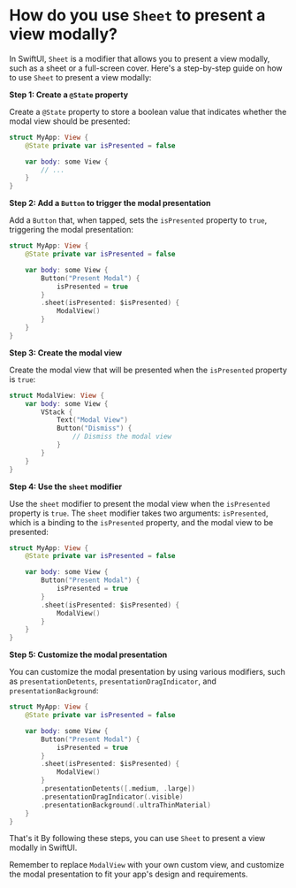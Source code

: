 # How do you use `Sheet` to present a view modally?

In SwiftUI, `Sheet` is a modifier that allows you to present a view modally, such as a sheet or a full-screen cover. Here's a step-by-step guide on how to use `Sheet` to present a view modally:

**Step 1: Create a `@State` property**

Create a `@State` property to store a boolean value that indicates whether the modal view should be presented:
```swift
struct MyApp: View {
    @State private var isPresented = false

    var body: some View {
        // ...
    }
}
```
**Step 2: Add a `Button` to trigger the modal presentation**

Add a `Button` that, when tapped, sets the `isPresented` property to `true`, triggering the modal presentation:
```swift
struct MyApp: View {
    @State private var isPresented = false

    var body: some View {
        Button("Present Modal") {
            isPresented = true
        }
        .sheet(isPresented: $isPresented) {
            ModalView()
        }
    }
}
```
**Step 3: Create the modal view**

Create the modal view that will be presented when the `isPresented` property is `true`:
```swift
struct ModalView: View {
    var body: some View {
        VStack {
            Text("Modal View")
            Button("Dismiss") {
                // Dismiss the modal view
            }
        }
    }
}
```
**Step 4: Use the `sheet` modifier**

Use the `sheet` modifier to present the modal view when the `isPresented` property is `true`. The `sheet` modifier takes two arguments: `isPresented`, which is a binding to the `isPresented` property, and the modal view to be presented:
```swift
struct MyApp: View {
    @State private var isPresented = false

    var body: some View {
        Button("Present Modal") {
            isPresented = true
        }
        .sheet(isPresented: $isPresented) {
            ModalView()
        }
    }
}
```
**Step 5: Customize the modal presentation**

You can customize the modal presentation by using various modifiers, such as `presentationDetents`, `presentationDragIndicator`, and `presentationBackground`:
```swift
struct MyApp: View {
    @State private var isPresented = false

    var body: some View {
        Button("Present Modal") {
            isPresented = true
        }
        .sheet(isPresented: $isPresented) {
            ModalView()
        }
        .presentationDetents([.medium, .large])
        .presentationDragIndicator(.visible)
        .presentationBackground(.ultraThinMaterial)
    }
}
```
That's it By following these steps, you can use `Sheet` to present a view modally in SwiftUI.

Remember to replace `ModalView` with your own custom view, and customize the modal presentation to fit your app's design and requirements.